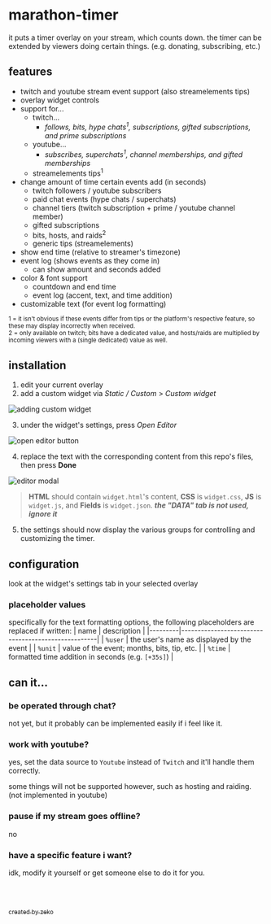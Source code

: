# marathon-timer
it puts a timer overlay on your stream, which counts down.
the timer can be extended by viewers doing certain things. (e.g. donating, subscribing, etc.)

## features

- twitch and youtube stream event support (also streamelements tips)
- overlay widget controls
- support for...
  - twitch...
    - *follows, bits, hype chats<sup>1</sup>, subscriptions, gifted subscriptions, and prime subscriptions*
  - youtube...
    - *subscribes, superchats<sup>1</sup>, channel memberships, and gifted memberships*
  - streamelements tips<sup>1</sup>
- change amount of time certain events add (in seconds)
  - twitch followers / youtube subscribers
  - paid chat events (hype chats / superchats)
  - channel tiers (twitch subscription + prime / youtube channel member)
  - gifted subscriptions
  - bits, hosts, and raids<sup>2</sup>
  - generic tips (streamelements)
- show end time (relative to streamer's timezone)
- event log (shows events as they come in)
  - can show amount and seconds added
- color & font support
  - countdown and end time
  - event log (accent, text, and time addition)
- customizable text (for event log formatting)

<sub>
  1 = it isn't obvious if these events differ from tips or the platform's respective feature, so these may display incorrectly when received.<br>
  2 = only available on twitch; bits have a dedicated value, and hosts/raids are multiplied by incoming viewers with a (single dedicated) value as well.
</sub>

## installation

1. edit your current overlay
2. add a custom widget via *Static / Custom* > *Custom widget*

![adding custom widget](https://github.com/ZekoTheFox/marathon-timer/assets/41507889/8f16a0fa-2b16-4283-b9f9-63e1b120d0e7)

3. under the widget's settings, press *Open Editor*

![open editor button](https://github.com/ZekoTheFox/marathon-timer/assets/41507889/ea0a00b3-7ae5-43c4-a032-58c2b1a68ff3)

4. replace the text with the corresponding content from this repo's files, then press **Done**

![editor modal](https://github.com/ZekoTheFox/marathon-timer/assets/41507889/dcc80dc4-dc3b-442c-8e93-059e52bf2684)

> **HTML** should contain `widget.html`'s content, **CSS** is `widget.css`, **JS** is `widget.js`, and **Fields** is `widget.json`. ***the "DATA" tab is not used, ignore it***

5. the settings should now display the various groups for controlling and customizing the timer.

## configuration
look at the widget's settings tab in your selected overlay

### placeholder values
specifically for the text formatting options, the following placeholders are replaced if written:
| name    | description                                        |
|---------|----------------------------------------------------|
| `%user` | the user's name as displayed by the event          |
| `%unit` | value of the event; months, bits, tip, etc.        |
| `%time` | formatted time addition in seconds (e.g. `[+35s]`) |

## can it...

### be operated through chat?
not yet, but it probably can be implemented easily if i feel like it.

### work with youtube?
yes, set the data source to `Youtube` instead of `Twitch` and it'll handle them correctly.

some things will not be supported however, such as hosting and raiding. (not implemented in youtube)

### pause if my stream goes offline?
no

### have a specific feature i want?
idk, modify it yourself or get someone else to do it for you.

<br><br>

[<sub>created by zeko</sub>](https://zeko.party)
